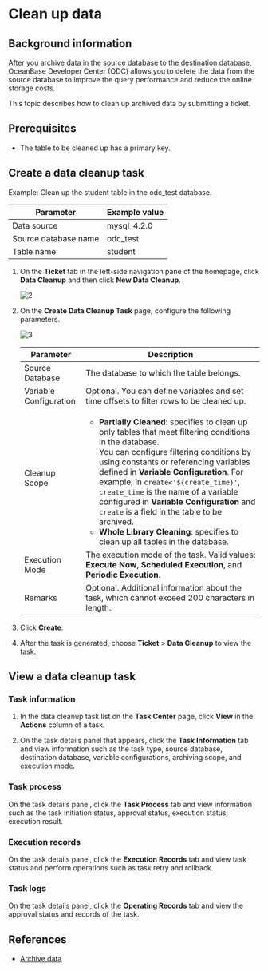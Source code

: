 # Clean up data

## Background information

After you archive data in the source database to the destination database, OceanBase Developer Center (ODC) allows you to delete the data from the source database to improve the query performance and reduce the online storage costs.

This topic describes how to clean up archived data by submitting a ticket.

<!--## Principle

![1](https://obbusiness-private.oss-cn-shanghai.aliyuncs.com/doc/img/odc/420/1300.data-Lifecycle-management/1.data-archiving/1.png)-->

## Prerequisites

- The table to be cleaned up has a primary key.

## Create a data cleanup task

Example: Clean up the student table in the odc_test database.

| Parameter | Example value |
| ------ | ------ |
| Data source | mysql_4.2.0 |
| Source database name | odc_test |
| Table name | student |

1. On the **Ticket** tab in the left-side navigation pane of the homepage, click **Data Cleanup** and then click **New Data Cleanup**.

   ![2](https://obbusiness-private.oss-cn-shanghai.aliyuncs.com/doc/img/odc/421/en/create-data-cleanup.png)

3. On the **Create Data Cleanup Task** page, configure the following parameters.

   ![3](https://obbusiness-private.oss-cn-shanghai.aliyuncs.com/doc/img/odc/421/en/cleanup-details.png)

   | Parameter | Description |
   |--------|-------|
   | Source Database | The database to which the table belongs.  |
   | Variable Configuration | Optional. You can define variables and set time offsets to filter rows to be cleaned up.  |
   | Cleanup Scope | <ul><li>**Partially Cleaned**: specifies to clean up only tables that meet filtering conditions in the database. <br>You can configure filtering conditions by using constants or referencing variables defined in **Variable Configuration**. For example, in `create<'${create_time}'`, `create_time` is the name of a variable configured in **Variable Configuration** and `create` is a field in the table to be archived. </li><li>**Whole Library Cleaning**: specifies to clean up all tables in the database. </li></ul> |
   | Execution Mode | The execution mode of the task. Valid values: **Execute Now**, **Scheduled Execution**, and **Periodic Execution**.  |
   | Remarks | Optional. Additional information about the task, which cannot exceed 200 characters in length.  |
3. Click **Create**.

4. After the task is generated, choose **Ticket** > **Data Cleanup** to view the task.


## View a data cleanup task

### Task information

1. In the data cleanup task list on the **Task Center** page, click **View** in the **Actions** column of a task.

2. On the task details panel that appears, click the **Task Information** tab and view information such as the task type, source database, destination database, variable configurations, archiving scope, and execution mode.


### Task process


On the task details panel, click the **Task Process** tab and view information such as the task initiation status, approval status, execution status, execution result.


### Execution records

On the task details panel, click the **Execution Records** tab and view task status and perform operations such as task retry and rollback.

### Task logs

On the task details panel, click the **Operating Records** tab and view the approval status and records of the task.


## References

- [Archive data](../800.data-Lifecycle-management/100.data-archiving.md)
